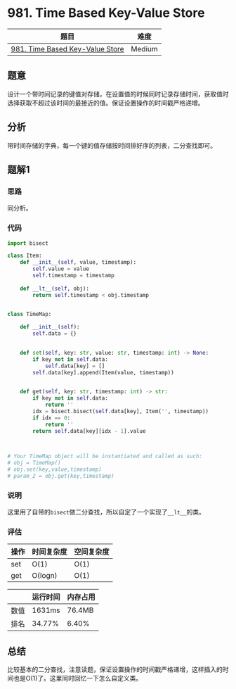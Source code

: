 # 981. Time Based Key-Value Store

| 题目 | 难度 |
| ---- | ---- |
| [981. Time Based Key-Value Store](https://leetcode.com/problems/time-based-key-value-store/) | Medium |

## 题意

设计一个带时间记录的键值对存储，在设置值的时候同时记录存储时间，获取值时选择获取不超过该时间的最接近的值。保证设置操作的时间戳严格递增。

## 分析

带时间存储的字典，每一个键的值存储按时间排好序的列表，二分查找即可。

## 题解1

### 思路

同分析。

### 代码

```python
import bisect

class Item:
    def __init__(self, value, timestamp):
        self.value = value
        self.timestamp = timestamp
    
    def __lt__(self, obj):
        return self.timestamp < obj.timestamp

    
class TimeMap:

    def __init__(self):
        self.data = {}
        

    def set(self, key: str, value: str, timestamp: int) -> None:
        if key not in self.data:
            self.data[key] = []
        self.data[key].append(Item(value, timestamp))
        

    def get(self, key: str, timestamp: int) -> str:
        if key not in self.data:
            return ''
        idx = bisect.bisect(self.data[key], Item('', timestamp))
        if idx == 0:
            return ''
        return self.data[key][idx - 1].value
        


# Your TimeMap object will be instantiated and called as such:
# obj = TimeMap()
# obj.set(key,value,timestamp)
# param_2 = obj.get(key,timestamp)
```

### 说明

这里用了自带的`bisect`做二分查找，所以自定了一个实现了`__lt__`的类。

### 评估

| 操作 | 时间复杂度 | 空间复杂度 |
| ---- | ---- | ---- |
| set | O(1) | O(1) |
| get | O(logn) | O(1) |

| | 运行时间 | 内存占用 |
| ---- | ---- | ---- |
| 数值 | 1631ms | 76.4MB |
| 排名 | 34.77% | 6.40% |

## 总结

比较基本的二分查找，注意读题，保证设置操作的时间戳严格递增，这样插入的时间也是O(1)了。这里同时回忆一下怎么自定义类。
